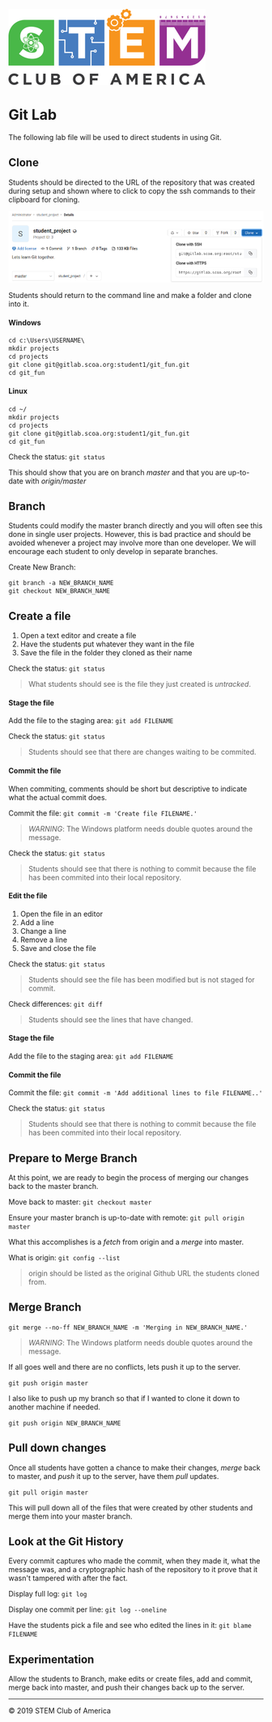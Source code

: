 ![SCOA](./images/SCOA_Logo_Small.png)

# Git Lab
The following lab file will be used to direct students in using Git.

## Clone
Students should be directed to the URL of the repository that was created
during setup and shown where to click to copy the ssh commands to their 
clipboard for cloning.

![Clone](./images/clone_button.png)

Students should return to the command line and make a folder and clone into it.

#### Windows
```
cd c:\Users\USERNAME\
mkdir projects
cd projects
git clone git@gitlab.scoa.org:student1/git_fun.git
cd git_fun
```

#### Linux
```
cd ~/
mkdir projects
cd projects
git clone git@gitlab.scoa.org:student1/git_fun.git
cd git_fun

```

Check the status: `git status`

This should show that you are on branch *master* and that you are up-to-date
with *origin/master*

## Branch
Students could modify the master branch directly and you will often see this
done in single user projects.  However, this is bad practice and should be
avoided whenever a project may involve more than one developer.  We will
encourage each student to only develop in separate branches.

Create New Branch:

```
git branch -a NEW_BRANCH_NAME
git checkout NEW_BRANCH_NAME
```

## Create a file
1. Open a text editor and create a file
1. Have the students put whatever they want in the file
1. Save the file in the folder they cloned as their name

Check the status: `git status`

> What students should see is the file they just created is *untracked*.

#### Stage the file
Add the file to the staging area: `git add FILENAME`

Check the status: `git status`

> Students should see that there are changes waiting to be commited.

#### Commit the file
When commiting, comments should be short but descriptive to indicate what the
actual commit does.

Commit the file: `git commit -m 'Create file FILENAME.'`

> *WARNING*: The Windows platform needs double quotes around the message.

Check the status: `git status`

> Students should see that there is nothing to commit because the file has been 
commited into their local repository.

#### Edit the file
1. Open the file in an editor
1. Add a line
1. Change a line
1. Remove a line
1. Save and close the file

Check the status: `git status`

> Students should see the file has been modified but is not staged for commit.

Check differences: `git diff`

> Students should see the lines that have changed.

#### Stage the file
Add the file to the staging area: `git add FILENAME`

#### Commit the file
Commit the file: `git commit -m 'Add additional lines to file FILENAME..'`

Check the status: `git status`

> Students should see that there is nothing to commit because the file has been
commited into their local repository.

## Prepare to Merge Branch
At this point, we are ready to begin the process of merging our changes back to
the master branch.

Move back to master: `git checkout master`

Ensure your master branch is up-to-date with remote: `git pull origin master`

What this accomplishes is a *fetch* from origin and a *merge* into master.

What is origin: `git config --list`

> origin should be listed as the original Github URL the students cloned from.

## Merge Branch
`git merge --no-ff NEW_BRANCH_NAME -m 'Merging in NEW_BRANCH_NAME.'`

> *WARNING*: The Windows platform needs double quotes around the message.

If all goes well and there are no conflicts, lets push it up to the server.

`git push origin master`

I also like to push up my branch so that if I wanted to clone it down to
another machine if needed.

`git push origin NEW_BRANCH_NAME`

## Pull down changes
Once all students have gotten a chance to make their changes, *merge* back to
master, and *push* it up to the server, have them *pull* updates.

`git pull origin master`

This will pull down all of the files that were created by other students and
merge them into your master branch.

## Look at the Git History
Every commit captures who made the commit, when they made it, what the message
was, and a cryptographic hash of the repository to it prove that it wasn't
tampered with after the fact.

Display full log: `git log`

Display one commit per line: `git log --oneline`

Have the students pick a file and see who edited the lines in it: `git blame FILENAME`

## Experimentation
Allow the students to Branch, make edits or create files, add and commit, merge 
back into master, and push their changes back up to the server.

---
:copyright: 2019 STEM Club of America
